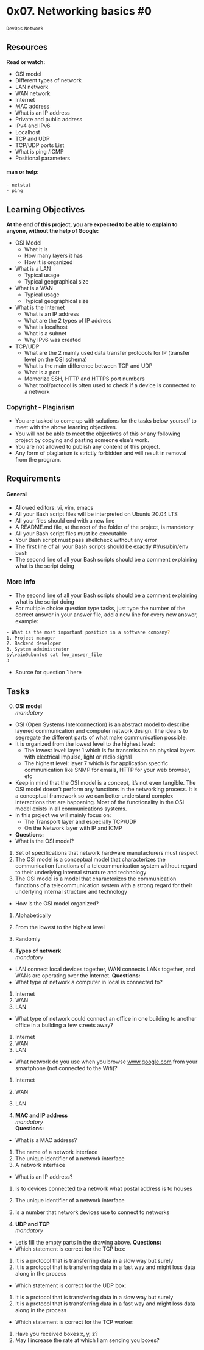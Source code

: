 # 0x07. Networking basics #0
`DevOps` `Network`

## Resources <br>
**Read or watch:**
- OSI model
- Different types of network
- LAN network
- WAN network
- Internet
- MAC address
- What is an IP address
- Private and public address
- IPv4 and IPv6
- Localhost
- TCP and UDP
- TCP/UDP ports List
- What is ping /ICMP
- Positional parameters

#### man or help:
```Bash
- netstat
- ping
```

## Learning Objectives <br>
**At the end of this project, you are expected to be able to explain to anyone, without the help of Google:**
- OSI Model
  - What it is
  - How many layers it has
  - How it is organized
- What is a LAN
  - Typical usage
  - Typical geographical size
- What is a WAN
  - Typical usage
  - Typical geographical size
- What is the Internet
  - What is an IP address
  - What are the 2 types of IP address
  - What is localhost
  - What is a subnet
  - Why IPv6 was created
- TCP/UDP
  - What are the 2 mainly used data transfer protocols for IP (transfer level on the OSI schema)
  - What is the main difference between TCP and UDP
  - What is a port
  - Memorize SSH, HTTP and HTTPS port numbers
  - What tool/protocol is often used to check if a device is connected to a network

### Copyright - Plagiarism
- You are tasked to come up with solutions for the tasks below yourself to meet with the above learning objectives.
- You will not be able to meet the objectives of this or any following project by copying and pasting someone else’s work.
- You are not allowed to publish any content of this project.
- Any form of plagiarism is strictly forbidden and will result in removal from the program.

## Requirements
#### General
- Allowed editors: vi, vim, emacs
- All your Bash script files will be interpreted on Ubuntu 20.04 LTS
- All your files should end with a new line
- A README.md file, at the root of the folder of the project, is mandatory
- All your Bash script files must be executable
- Your Bash script must pass shellcheck without any error
- The first line of all your Bash scripts should be exactly #!/usr/bin/env bash
- The second line of all your Bash scripts should be a comment explaining what is the script doing

### More Info
- The second line of all your Bash scripts should be a comment explaining what is the script doing
- For multiple choice question type tasks, just type the number of the correct answer in your answer file, add a new line for every new answer, example:
```Bash
- What is the most important position in a software company?
1. Project manager
2. Backend developer
3. System administrator
sylvain@ubuntu$ cat foo_answer_file
3
```
- Source for question 1 here

## Tasks <br>
0. **OSI model** <br>
*mandatory* <br>
- OSI (Open Systems Interconnection) is an abstract model to describe layered communication and computer network design. The idea is to segregate the different parts of what make communication possible.
- It is organized from the lowest level to the highest level:
  - The lowest level: layer 1 which is for transmission on physical layers with electrical impulse, light or radio signal
  - The highest level: layer 7 which is for application specific communication like SNMP for emails, HTTP for your web browser, etc
- Keep in mind that the OSI model is a concept, it’s not even tangible. The OSI model doesn’t perform any functions in the networking process. It is a conceptual framework so we can better understand complex interactions that are happening. Most of the functionality in the OSI model exists in all communications systems.
- In this project we will mainly focus on:
  - The Transport layer and especially TCP/UDP
  - On the Network layer with IP and ICMP
- **Questions:**
- What is the OSI model?
1. Set of specifications that network hardware manufacturers must respect
2. The OSI model is a conceptual model that characterizes the communication functions of a telecommunication system without regard to their underlying internal structure and technology
3. The OSI model is a model that characterizes the communication functions of a telecommunication system with a strong regard for their underlying internal structure and technology

- How is the OSI model organized?
1. Alphabetically
2. From the lowest to the highest level
3. Randomly

1. **Types of network** <br>
*mandatory* <br>
- LAN connect local devices together, WAN connects LANs together, and WANs are operating over the Internet.
**Questions:** <br>
- What type of network a computer in local is connected to?
1. Internet
2. WAN
3. LAN

- What type of network could connect an office in one building to another office in a building a few streets away?
1. Internet
2. WAN
3. LAN

- What network do you use when you browse www.google.com from your smartphone (not connected to the Wifi)?
1. Internet
2. WAN
3. LAN

2. **MAC and IP address** <br>
*mandatory* <br>
**Questions:** <br>
- What is a MAC address?
1. The name of a network interface
2. The unique identifier of a network interface
3. A network interface

- What is an IP address?
1. Is to devices connected to a network what postal address is to houses
2. The unique identifier of a network interface
3. Is a number that network devices use to connect to networks

3. **UDP and TCP** <br>
*mandatory* <br>
- Let’s fill the empty parts in the drawing above.
**Questions:** <br>
- Which statement is correct for the TCP box:
1. It is a protocol that is transferring data in a slow way but surely
2. It is a protocol that is transferring data in a fast way and might loss data along in the process

- Which statement is correct for the UDP box:
1. It is a protocol that is transferring data in a slow way but surely
2. It is a protocol that is transferring data in a fast way and might loss data along in the process

- Which statement is correct for the TCP worker:
1. Have you received boxes x, y, z?
2. May I increase the rate at which I am sending you boxes?
